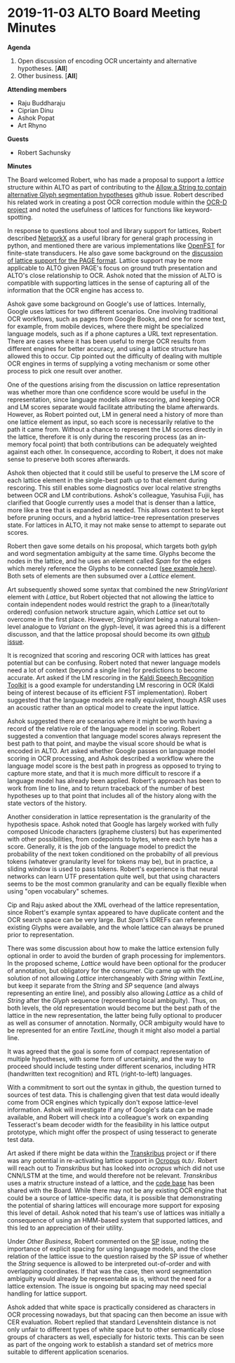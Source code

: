 # 2019-11-03 ALTO Board Meeting Minutes
**Agenda**
1. Open discussion of encoding OCR uncertainty and alternative hypotheses. [**All**]
2. Other business. [**All**]

**Attending members**

* Raju Buddharaju
* Ciprian Dinu
* Ashok Popat
* Art Rhyno

**Guests**

* Robert Sachunsky

**Minutes**

The Board welcomed Robert, who has made a proposal to support a _lattice_ structure within ALTO as part of contributing to the
[Allow a String to contain alternative Glyph segmentation hypotheses](https://github.com/altoxml/schema/issues/57) github 
issue. Robert described his related work in creating a post OCR correction module within the [OCR-D project](http://ocr-d.de/eng)
and noted the usefulness of lattices for functions like keyword-spotting. 

In response to questions about tool and library support for lattices, Robert described [NetworkX](https://networkx.github.io/) as a useful 
library for general graph processing in python, 
and mentioned there are various implementations like [OpenFST](http://www.openfst.org/) for finite-state transducers.
He also gave some background on the 
[discussion of lattice support for the PAGE format](https://github.com/OCR-D/spec/issues/72). Lattice
support may be more applicable to ALTO given PAGE's focus on ground truth presentation and ALTO's close relationship to OCR. Ashok
noted that the mission of ALTO is compatible with supporting lattices in the sense of capturing all of the information that
the OCR engine has access to.

Ashok gave some background on Google's use of lattices. Internally, Google uses lattices for two different scenarios. One
involving traditional OCR workflows, such as pages from Google Books, and one for scene text, for example, from mobile devices,
where there might be specialized language models, such as if a phone captures a URL text representation. There are cases
where it has been useful to merge OCR results from different engines for better accuracy, and using a lattice structure has 
allowed this to occur.  Cip pointed out the difficulty of dealing with multiple OCR engines in terms of supplying a voting
mechanism or some other process to pick one result over another.

One of the questions arising from the discussion on lattice representation was whether more than one confidence score 
would be useful in the representation, since language models allow rescoring, and keeping OCR and LM scores separate would facilitate attributing the blame afterwards.
However, as Robert pointed out, LM in general need a history of more than one lattice element as input, so each score is necessarily relative to the path it came from. 
Without a chance to represent the LM scores directly in the lattice, therefore it is only during the rescoring process (as an in-memory focal point) that both contributions can be adequately weighted against each other.
In consequence, according to Robert, it does not make sense to preserve both scores afterwards.

Ashok then objected that it could still be useful to preserve the LM score of each lattice element in the single-best path up to that element during rescoring. This still enables some diagnostics over local relative strengths between OCR and LM contributions.
Ashok's colleague, Yasuhisa Fujii, has clarified that Google currently uses a model that is denser than a lattice, more like a 
tree that is expanded as needed. This allows context to be kept before pruning occurs, and a hybrid lattice-tree 
representation preserves state. For lattices in ALTO, it may not make sense to attempt to separate out scores.

Robert then gave some details on his proposal, which targets both gylph and word segmentation ambiguity at the same time. Glyphs become the nodes in the lattice,
and he uses an element called _Span_ for the edges which merely reference the Glyphs to be connected ([see example here](/altoxml/schema/issues/57#issuecomment-510266788)). Both sets of elements are then subsumed over a _Lattice_ element.

Art subsequently showed some syntax that combined the new _StringVariant_ element with _Lattice_, 
but Robert objected that not allowing the lattice to contain independent nodes would restrict the graph to a (linear/totally ordered) confusion network structure again, which _Lattice_ set out to overcome in the first place.
However, _StringVariant_ being a natural token-level analogue to _Variant_ on the glyph-level, it was agreed this
is a different discusson, and that the lattice proposal should become its own [github issue](/altoxml/schema/issues/63). 

It is recognized that scoring and rescoring OCR with lattices has great potential but can be confusing. Robert noted that newer 
language models need a lot of context (beyond a single line) for predictions to become accurate. Art asked if the LM rescoring in the 
[Kaldi Speech Recognition Toolkit](https://kaldi-asr.org/) is a good example for understanding LM rescoring in OCR 
(Kaldi being of interest because of its efficient FST implementation). Robert suggested that the language models are really 
equivalent, though ASR uses an acoustic rather than an optical model to create the input lattice.

Ashok suggested there are scenarios where it might be worth having a record of the relative role
of the language model in scoring. Robert suggested a convention that language model scores always represent the best path
to that point, and maybe the visual score should be what is encoded in ALTO. Art asked whether Google passes on language
model scoring in OCR processing, and Ashok described a workflow where the language model score is the best path in progress as 
opposed to trying to capture more state, and that it is much more difficult to rescore if a language model has already been
applied. Robert's approach has been to work from line to line, and to return traceback of the number of best hypotheses up 
to that point that includes all of the history along with the state vectors of the history.

Another consideration in lattice representation is the granularity of the hypothesis space. Ashok noted that Google has largely 
worked with fully composed Unicode characters (grapheme clusters) but has experimented with other possibilities, 
from codepoints to bytes, where each byte has a score. Generally, it is the job of the language model to predict the probability of 
the next token conditioned on the probabilty of all previous tokens (whatever granularity level for tokens may be), but in practice, a sliding window is used to pass tokens. 
Robert's experience is that neural networks can learn UTF presentation quite well, but that using characters seems to be the most common granularity and can be equally flexible when using "open vocabulary" schemes.

Cip and Raju asked about the XML overhead of the lattice representation, since Robert's example syntax appeared to have duplicate content and the OCR search space can be very large. 
But _Span_'s IDREFs can reference existing Glyphs were available, and the whole lattice can always be pruned prior to representation.

There was some discussion about how to make the lattice extension fully optional in order to avoid the burden of graph processing for implementors.
In the proposed scheme, _Lattice_ would have been optional for the producer of annotation, but obligatory for the consumer.
Cip came up with the solution of not allowing _Lattice_ interchangeably with _String_ within _TextLine_, but keep it separate from the _String_ and _SP_ sequence (and always representing an entire line), and possibly also allowing _Lattice_ as a child of _String_ after the  _Glyph_ sequence (representing local ambiguity).
Thus, on both levels, the old representation would become but the best path of the lattice in the new representation, the latter being fully optional to producer as well as consumer of annotation.
Normally, OCR ambiguity would have to be represented for an entire _TextLine_, though it might also model a partial line. 

It was agreed that the goal is some form of compact representation of multiple hypotheses, with some form of uncertainity, and 
the way to proceed should include testing under different scenarios, including HTR (handwritten text recognition) and RTL 
(right-to-left) languages. 

With a commitment to sort out the syntax in github, the question turned to sources of test data. This is challenging given that
test data would ideally come from OCR engines which typically don't expose lattice-level information. Ashok will investigate if
any of Google's data can be made available, and Robert will check into a colleague's work on expanding Tesseract's beam decoder width for the feasibility in his lattice output prototype, 
which might offer the prospect of using tesseract to generate test data. 

Art asked if there might be data within the [Transkribus](https://transkribus.eu/Transkribus/) project or if there was any 
potential in re-activating lattice support in [Ocropus](/tmbdev/ocropy) `OLD/`. Robert will reach out to _Transkribus_ 
but has looked into _ocropus_ which did not use CNN/LSTM at the time, and would therefore not be relevant. _Transkribus_ uses a 
matrix structure instead of a lattice, and the [code base](/CITlabRostock/CITlabConfMat) has been shared with the Board. While 
there may not be any existing OCR engine that could be a source of lattice-specific data, it is possible that demonstrating 
the potential of sharing lattices will encourage more support for exposing this level of detail. Ashok noted that his team's 
use of lattices was initially a consequence of using an HMM-based system that supported lattices, and this led to an 
appreciation of their utility.

Under _Other Business_, Robert commented on the [SP](/altoxml/schema/issues/54) issue, noting the importance of explicit spacing
for using language models, and the close relation of the lattice issue to the question raised by the SP issue of whether the _String_ sequence is allowed to be interpreted out-of-order and with overlapping coordinates.
If that was the case, then word segmentation ambiguity would already be representable as is, without the need for a lattice extension. The issue is ongoing but spacing may need special handling for lattice support.

Ashok added that white space is practically considered as characters in OCR processing nowadays, but that spacing can then become an issue with CER evaluation.
Robert replied that standard Levenshtein distance is not only unfair to different types of white space but to other semantically close groups of characters as well, especially for historic texts.
This can be seen as part of the ongoing work to establish a standard set of metrics more suitable to different application scenarios.
